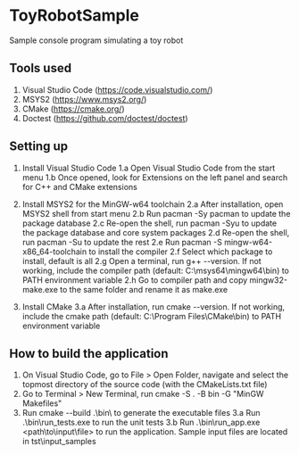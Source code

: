 # ToyRobotSample
Sample console program simulating a toy robot

Tools used
-------------
1. Visual Studio Code (https://code.visualstudio.com/)
2. MSYS2 (https://www.msys2.org/) 
3. CMake (https://cmake.org/)
4. Doctest (https://github.com/doctest/doctest)

Setting up
-------------

1. Install Visual Studio Code
  1.a Open Visual Studio Code from the start menu
  1.b Once opened, look for Extensions on the left panel and search for C++ and CMake extensions

2. Install MSYS2 for the MinGW-w64 toolchain
  2.a After installation, open MSYS2 shell from start menu
  2.b Run pacman -Sy pacman to update the package database
  2.c Re-open the shell, run pacman -Syu to update the package database and core system packages
  2.d Re-open the shell, run pacman -Su to update the rest
  2.e Run pacman -S mingw-w64-x86_64-toolchain to install the compiler
  2.f Select which package to install, default is all
  2.g Open a terminal, run g++ --version. If not working, include the compiler path (default: C:\msys64\mingw64\bin) to PATH environment variable
  2.h Go to compiler path and copy mingw32-make.exe to the same folder and rename it as make.exe

3. Install CMake
  3.a After installation, run cmake --version. If not working, include the cmake path (default: C:\Program Files\CMake\bin) to PATH environment variable
  
How to build the application
-------------

1. On Visual Studio Code, go to File > Open Folder, navigate and select the topmost directory of the source code (with the CMakeLists.txt file)
2. Go to Terminal > New Terminal, run cmake -S . -B bin -G "MinGW Makefiles"
3. Run cmake --build .\bin\ to generate the executable files
3.a Run .\bin\run_tests.exe to run the unit tests
3.b Run .\bin\run_app.exe <path\to\input\file> to run the application. Sample input files are located in tst\input_samples


